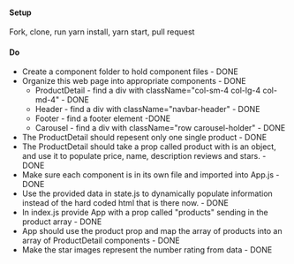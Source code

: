 #### Setup
Fork, clone, run yarn install, yarn start, pull request

#### Do
 * Create a component folder to hold component files - DONE
 * Organize this web page into appropriate components - DONE
   * ProductDetail - find a div with className="col-sm-4 col-lg-4 col-md-4" - DONE
   * Header - find a div with className="navbar-header" - DONE
   * Footer - find a footer element -DONE
   * Carousel - find a div with className="row carousel-holder"  - DONE
* The ProductDetail should repesent only one single product - DONE
* The ProductDetail should take a prop called product with is an object, and use it to populate price, name, description reviews and stars. - DONE
* Make sure each component is in its own file and imported into App.js - DONE
* Use the provided data in state.js to dynamically populate information instead of the hard coded html that is there now. - DONE
* In index.js provide App with a prop called "products" sending in the product array - DONE
* App should use the product prop and map the array of products into an array of ProductDetail components - DONE
* Make the star images represent the number rating from data - DONE
